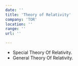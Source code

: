 ```yaml
---
date: ''
title: 'Theory of Relativity'
company: 'TOR'
location: ''
range: ''
url: ''

---
```


- Special Theory Of Relativity.
- General Theory Of Relativity.

